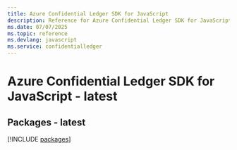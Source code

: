 ```yaml
---
title: Azure Confidential Ledger SDK for JavaScript
description: Reference for Azure Confidential Ledger SDK for JavaScript
ms.date: 07/07/2025
ms.topic: reference
ms.devlang: javascript
ms.service: confidentialledger
---
```

# Azure Confidential Ledger SDK for JavaScript - latest
## Packages - latest
[!INCLUDE [packages](confidential-ledger-index.md)]